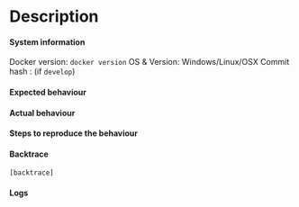 <!--- Hello,-->

<!--- please note that this is an issue tracker reserved for bug reports and feature requests. -->

# Description


#### System information

Docker version: `docker version`
OS & Version: Windows/Linux/OSX
Commit hash : (if `develop`)

#### Expected behaviour


#### Actual behaviour


#### Steps to reproduce the behaviour


#### Backtrace

````
[backtrace]
````

#### Logs

